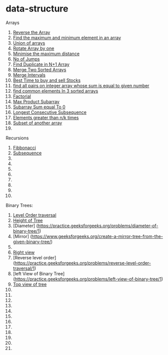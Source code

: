 # data-structure

Arrays

1. [Reverse the Array](https://www.geeksforgeeks.org/write-a-program-to-reverse-an-array-or-string/)
2. [Find the maximum and minimum element in an array](https://www.geeksforgeeks.org/maximum-and-minimum-in-an-array/)
3. [Union of arrays](https://practice.geeksforgeeks.org/problems/union-of-two-arrays3538/1)
4. [Rotate Array by one](https://practice.geeksforgeeks.org/problems/cyclically-rotate-an-array-by-one2614/1)
5. [Minimise the maximum distance](https://practice.geeksforgeeks.org/problems/minimize-the-heights3351/1)
6. [No of Jumps](https://practice.geeksforgeeks.org/problems/minimum-number-of-jumps-1587115620/1)
7. [Find Duplicate in N+1 Array](https://leetcode.com/problems/find-the-duplicate-number/)
8. [Merge Two  Sorted Arrays](https://practice.geeksforgeeks.org/problems/merge-two-sorted-arrays5135/1)
9. [Merge Intervals](https://leetcode.com/problems/merge-intervals/)
10. [Best Time to buy and sell Stocks](https://leetcode.com/problems/best-time-to-buy-and-sell-stock/)
11. [find all pairs on integer array whose sum is equal to given number](https://practice.geeksforgeeks.org/problems/count-pairs-with-given-sum5022/1)
12. [find common elements In 3 sorted arrays](https://practice.geeksforgeeks.org/problems/common-elements1132/1)
13. [Factorial](https://practice.geeksforgeeks.org/problems/factorials-of-large-numbers2508/1)
14. [Max Product Subarray](https://practice.geeksforgeeks.org/problems/maximum-product-subarray3604/1)
15. [Subarray Sum equal To 0](https://practice.geeksforgeeks.org/problems/subarray-with-0-sum-1587115621/1)
16. [Longest Consecutive Subsequence](https://practice.geeksforgeeks.org/problems/longest-consecutive-subsequence2449/1)
17. [Elements greater than n/k times](https://www.geeksforgeeks.org/given-an-array-of-of-size-n-finds-all-the-elements-that-appear-more-than-nk-times/)
18. [Subset of another array](https://practice.geeksforgeeks.org/problems/array-subset-of-another-array2317/1)
19. 


Recursions

1. [Fibbonacci]()
2. [Subsequence](https://www.youtube.com/watch?v=eQCS_v3bw0Q&list=PLgUwDviBIf0rGlzIn_7rsaR2FQ5e6ZOL9&index=7)
3.
4.
5.
6.
7.
8.
9.
10.




Binary Trees:
1. [Level Order traversal](https://practice.geeksforgeeks.org/problems/level-order-traversal/1)
2. [Height of Tree](https://practice.geeksforgeeks.org/problems/height-of-binary-tree/1)
3. [Diameter] (https://practice.geeksforgeeks.org/problems/diameter-of-binary-tree/1)
4. [Mirror] (https://www.geeksforgeeks.org/create-a-mirror-tree-from-the-given-binary-tree/)
5. 
6. [Right view](https://practice.geeksforgeeks.org/problems/right-view-of-binary-tree/1)
7. [Reverse level order] (https://practice.geeksforgeeks.org/problems/reverse-level-order-traversal/1)
8. [left View of Binary Tree] (https://practice.geeksforgeeks.org/problems/left-view-of-binary-tree/1)
9. [Top view of tree](https://practice.geeksforgeeks.org/problems/top-view-of-binary-tree/1#)
9.
10.
11.
12.
13.
14.
15.
16.
17.
18.
19.
20.